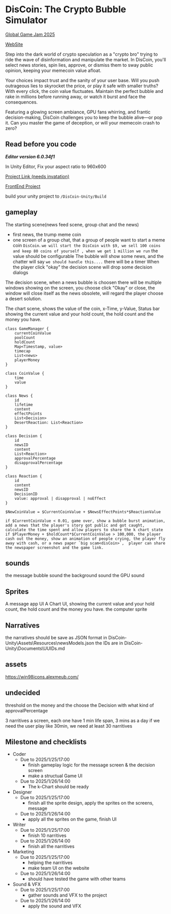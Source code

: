 # DisCoin: The Crypto Bubble Simulator

[Global Game Jam 2025](https://globalgamejam.org/games/2025/discoin-crypto-bubble-simulator-5)

[WebSite](https://dis-coin.vercel.app/)

Step into the dark world of crypto speculation as a "crypto bro" trying to ride the wave of disinformation and manipulate the market. In DisCoin, you'll select news stories, spin lies, approve, or dismiss them to sway public opinion, keeping your memecoin value afloat.

Your choices impact trust and the sanity of your user base. Will you push outrageous lies to skyrocket the price, or play it safe with smaller truths? With every click, the coin value fluctuates. Maintain the perfect bubble and rake in millions before running away, or watch it burst and face the consequences.

Featuring a glowing screen ambiance, GPU fans whirring, and frantic decision-making, DisCoin challenges you to keep the bubble alive—or pop it. Can you master the game of deception, or will your memecoin crash to zero?

## Read before you code

***Editor version 6.0.34f1***

In Unity Editor, Fix your aspect ratio to 960x600

[Project Link (needs invatation)](https://github.com/users/gongbaodd/projects/5)

[FrontEnd Project](https://vercel.com/gongbaodds-projects/dis-coin)

build your unity project to `/DisCoin-Unity/Build`

## gameplay

The starting scene(news feed scene, group chat and the news)

- first news, the trump meme coin
- one screen of a group chat, that a group of people want to start a meme coin `DisCoin`.
`we will start the DisCoin with $9, we sell 100 coins and keep 80 coins of yourself , when we get 1 million we run` the value should be configurable
The bubble will show some news, and the chatter will say `we should handle this....`
there will be a timer 
When the player click "okay" the decision scene will drop some decision dialogs

The decision scene, when a news bubble is choosen there will be multiple windows showing on the screen, you choose click "Okay" or close, the window will close itself as the news obsolete, will regard the player choose a desert solution.

The chart scene, shows the value of the coin, x-Time, y-Value,  Status bar showing the current value and your hold count, the hold count and the money you have.

```
class GameManager {
	currentCoinValue
	poolCount
	holdCount
	Map<Timestamp, value>
	timecap
	List<news>
	playerMoney
}

class CoinValue {
	time
	value
}

class News {
	id
	lifetime
	content
	effectPoints
	List<Decision>
	DesertReaction: List<Reaction>
}

class Decision {
	id
	newsID
	content
	List<Reaction>
	approvalPercentage
	disapprovalPercentage
}

class Reaction {
	id
	content
	newsID
	DecisionID
	value: approval | disapproval | noEffect
}

$NewCoinValue = $CurrentCoinValue + $NewsEffectPoints*$ReactionValue

if $CurrentCoinValue < 0.01, game over, show a bubble burst animation, add a news that the player's story got public and got caught, calculate the time spent and allow players to share the k chart state
if $PlayerMoney + $holdCount*$CurrentCoinValue > 100,000, the player cash out the money, show an animation of people crying, the player fly away with cash, or a news paper `big scam<disCoin>`,  player can share the newspaper screenshot and the game link.

```

## sounds

the message bubble sound
the background sound
the GPU sound

## Sprites

A message app UI
A Chart UI, showing the current value and your hold count, the hold count and the money you have.
the computer sprite

## Narratives

the narratives should be save as JSON format in DisCoin-Unity\Assets\Resources\newsModels.json
the IDs are in DisCoin-Unity\Documents\UUIDs.md

## assets

https://win98icons.alexmeub.com/

## undecided

threshold on the money and the choose the Decision with what kind of approvalPercentage

3 narritives a screen, each one have 1 min life span, 3 mins as a day
if we need the user play like 30min, we need at least 30 narritives

## Milestone and checklists

- Coder
    - Due to 2025/1/25/17:00
        - finish gameplay logic for the message screen & the decision screen
        - make a structual Game UI
    - Due to 2025/1/26/14:00
        - The k-Chart should be ready
- Designer
    - Due to 2025/1/25/17:00
        - finish all the sprite design, apply the sprites on the screens, message
    - Due to 2025/1/26/14:00
        - apply all the sprites on the game, finish UI
- Writer
    - Due to 2025/1/25/17:00
        - finish 10 narritives
    - Due to 2025/1/26/14:00
        - finish all the narritives
- Marketing
    - Due to 2025/1/25/17:00
        - helping the narritives
        - make team UI on the website
    - Due to 2025/1/26/14:00
        - should have tested the game with other teams
- Sound & VFX
    - Due to 2025/1/25/17:00
        - gather sounds and VFX to the project
    - Due to 2025/1/26/14:00
        - apply the sound and VFX

